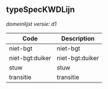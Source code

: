 ## typeSpecKWDLijn

*domeinlijst versie: d1* 

 |Code |Description	|
|	---	|	---	|
| niet-bgt | niet-bgt |
| niet-bgt:duiker | niet-bgt:duiker |
| stuw | stuw |
| transitie | transitie |
